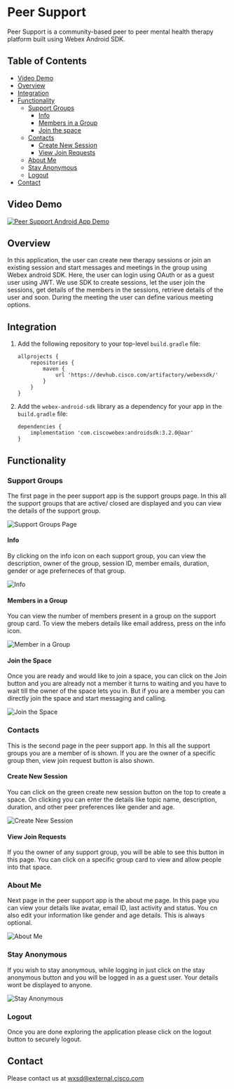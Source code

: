 # Peer Support

Peer Support is a community-based peer to peer mental health therapy platform built using Webex Android SDK.

## Table of Contents

- [Video Demo](#video-demo)
- [Overview](#overview)
- [Integration](#integration)
- [Functionality](#functionality)
  - [Support Groups](#support-groups)
    - [Info](#info)
    - [Members in a Group](#members-in-a-group)
    - [Join the space](#join-the-space)
  - [Contacts](#contacts)
    - [Create New Session](#create-new-session)
    - [View Join Requests](#view-join-requests)
  - [About Me](#about-me)
  - [Stay Anonymous](#stay-anonymous)
  - [Logout](#logout)
- [Contact](#contact)

## Video Demo

[![Peer Support Android App Demo](assets/peer_support_main.PNG)](https://www.youtube.com/watch?v=SqZhiC8jHhU&t=10s, "Peer Support App")

## Overview

In this application, the user can create new therapy sessions or join an existing session and start messages and meetings in the group using Webex android SDK. Here, the user can login using OAuth or as a guest user using JWT. We use SDK to create sessions, let the user join the sessions, get details of the members in the sessions, retrieve details of the user and soon. During the meeting the user can define various meeting options.

## Integration

1.  Add the following repository to your top-level `build.gradle` file:

        allprojects {
            repositories {
                maven {
                    url 'https://devhub.cisco.com/artifactory/webexsdk/'
                }
            }
        }

2.  Add the `webex-android-sdk` library as a dependency for your app in the `build.gradle` file:

        dependencies {
            implementation 'com.ciscowebex:androidsdk:3.2.0@aar'
        }

## Functionality

### Support Groups

The first page in the peer support app is the support groups page. In this all the support groups that are active/ closed are displayed and you can view the details of the support group.

![Support Groups Page](assets/support_groups_page.PNG)

#### Info

By clicking on the info icon on each support group, you can view the description, owner of the group, session ID, member emails, duration, gender or age preferneces of that group.

![Info](assets/info_peersupport.PNG)

#### Members in a Group

You can view the number of members present in a group on the support group card. To view the mebers details like email address, press on the info icon.

![Member in a Group](assets/members_in_group.PNG)

#### Join the Space

Once you are ready and would like to join a space, you can click on the Join button and you are already not a member it turns to waiting and you have to wait till the owner of the space lets you in. But if you are a member you can directly join the space and start messaging and calling.

![Join the Space](assets/join_the_space.PNG)

### Contacts

This is the second page in the peer support app. In this all the support groups you are a member of is shown. If you are the owner of a specific group then, view join request button is also shown.

#### Create New Session

You can click on the green create new session button on the top to create a space. On clicking you can enter the details like topic name, description, duration, and other peer preferences like gender and age.

![Create New Session](assets/create_new_session_peer_support.PNG)

#### View Join Requests

If you the owner of any support group, you will be able to see this button in this page. You can click on a specific group card to view and allow people into that space.

### About Me

Next page in the peer support app is the about me page. In this page you can view your details like avatar, email ID, last activity and status. You cn also edit your information like gender and age details. This is always optional.

![About Me](assets/about_me_peer_support.PNG)

### Stay Anonymous

If you wish to stay anonymous, while logging in just click on the stay anonymous button and you will be logged in as a guest user. Your details wont be displayed to anyone.

![Stay Anonymous](assets/login.PNG)

### Logout

Once you are done exploring the application please click on the logout button to securely logout.

## Contact

Please contact us at wxsd@external.cisco.com
